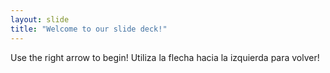 ```yaml
---
layout: slide
title: "Welcome to our slide deck!"
---
```


Use the right arrow to begin!
Utiliza la flecha hacia la izquierda para volver!